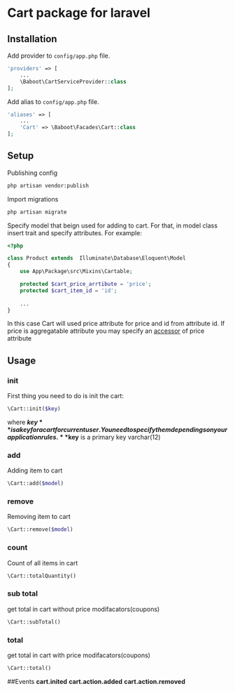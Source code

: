 # Cart package for laravel
## Installation
    
Add provider to `config/app.php` file.

```php
'providers' => [
    ...
    \Baboot\CartServiceProvider::class
];
```
Add alias to `config/app.php` file.
```php
'aliases' => [
    ...
    'Cart' => \Baboot\Facades\Cart::class
];
```

## Setup
Publishing config
```bash
php artisan vendor:publish
```
Import migrations
```bash
php artisan migrate
```

Specify model that beign used for adding to cart. For that, in model class insert trait and specify attributes. For example:
```php
<?php

class Product extends  Illuminate\Database\Eloquent\Model
{
    use App\Package\src\Mixins\Cartable;

    protected $cart_price_arrtibute = 'price';
    protected $cart_item_id = 'id';
    
    ...
}
```

In this case Cart will used price attribute for price and id from attribute id. If price is aggregatable attribute you may specify an [accessor](https://laravel.com/docs/5.4/eloquent-mutators#defining-an-accessor) of price attribute

## Usage
### init
First thing you need to do is init the cart:
```php
\Cart::init($key)
```
where **$key** is a key for a cart for current user. You need to specify them dependings on your application rules. **$key** is a primary key varchar(12)

### add
Adding item to cart
```php
\Cart::add($model)
```

### remove
Removing item to cart
```php
\Cart::remove($model)
```

### count
Count of all items in cart
```php
\Cart::totalQuantity()
```

### sub total
get total in cart without price modifacators(coupons)
```php
\Cart::subTotal()
```

### total
get total in cart with price modifacators(coupons)
```php
\Cart::total()
```

##Events
**cart.inited** 
**cart.action.added**
**cart.action.removed**